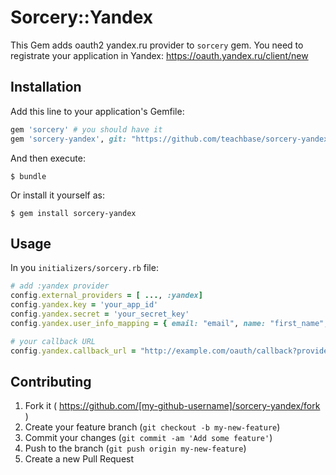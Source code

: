 # Sorcery::Yandex

This Gem adds oauth2 yandex.ru provider to `sorcery` gem.
You need to registrate your application in Yandex: https://oauth.yandex.ru/client/new

## Installation

Add this line to your application's Gemfile:

```ruby
gem 'sorcery' # you should have it
gem 'sorcery-yandex', git: "https://github.com/teachbase/sorcery-yandex"
```

And then execute:

    $ bundle

Or install it yourself as:

    $ gem install sorcery-yandex

## Usage

In you `initializers/sorcery.rb` file:

```ruby
# add :yandex provider
config.external_providers = [ ..., :yandex]
config.yandex.key = 'your_app_id'
config.yandex.secret = 'your_secret_key'
config.yandex.user_info_mapping = { email: "email", name: "first_name", last_name: 'last_name' }

# your callback URL
config.yandex.callback_url = "http://example.com/oauth/callback?provider=yandex"
```

## Contributing

1. Fork it ( https://github.com/[my-github-username]/sorcery-yandex/fork )
2. Create your feature branch (`git checkout -b my-new-feature`)
3. Commit your changes (`git commit -am 'Add some feature'`)
4. Push to the branch (`git push origin my-new-feature`)
5. Create a new Pull Request
